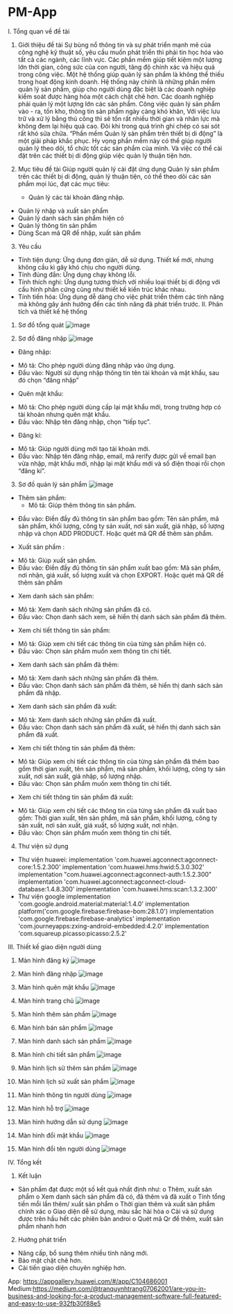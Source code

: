 # PM-App
I. 	 Tổng quan về đề tài
1.	Giới thiệu đề tài
Sự bùng nổ thông tin và sự phát triển mạnh mẽ của công nghệ kỹ thuật số, yêu cầu muốn phát triển thì phải tin học hóa vào tất cả các ngành, các lĩnh vực. Các phần mềm giúp tiết kiệm một lượng lớn thời gian, công sức của con người, tăng độ chính xác và hiệu quả trong công việc. Một hệ thống giúp quản lý sản phẩm là không thể thiếu trong hoạt động kinh doanh. Hệ thống này chính là những phần mềm quản lý sản phẩm, giúp cho người dùng đặc biệt là các doanh nghiệp kiểm soát được hàng hóa một cách chặt chẽ hơn. 
Các doanh nghiệp phải quản lý một lượng lớn các sản phẩm. Công việc quản lý sản phẩm vào - ra, tồn kho, thông tin sản phẩm ngày càng khó khăn, Với việc lưu trữ và xử lý bằng thủ công thì sẽ tốn rất nhiều thời gian và nhân lực mà không đem lại hiệu quả cao. Đôi khi trong quá trình ghi chép có sai sót rất khó sửa chữa.
 “Phần mềm Quản lý sản phẩm trên thiết bị di động” là một giải pháp khắc phục. Hy vọng phần mềm này có thể giúp người quản lý theo dõi, tổ chức tốt các sản phẩm của mình. Và việc có thể cài đặt trên các thiết bị di động giúp việc quản lý thuận tiện hơn.

2.	Mục tiêu đề tài
Giúp người quản lý cài đặt ứng dụng Quản lý sản phẩm trên các thiết bị di động, quản lý thuận tiện, có thể theo dõi các sản phẩm mọi lúc, đạt các mục tiêu:
	- Quản lý các tài khoản đăng nhập.
- Quản lý nhập và xuất sản phẩm 
- Quản lý danh sách sản phẩm hiện có
- Quản lý thông tin sản phẩm
- Dùng Scan mã QR để nhập, xuất sản phẩm
3.	Yêu cầu
- Tính tiện dụng: Ứng dụng đơn giản, dễ sử dụng. Thiết kế mới, nhưng không cầu kì gây khó chịu cho người dùng.
- Tính đúng đắn: Ứng dụng chạy không lỗi.
- Tính thích nghi: Ứng dụng tương thích với nhiều loại thiết bị di động với cấu hình phần cứng cũng như thiết kế kiến trúc khác nhau.
- Tính tiến hóa: Ứng dụng dễ dàng cho việc phát triển thêm các tính năng mà không gây ảnh hưởng đến các tính năng đã phát triển trước.
II.	Phân tích và thiết kế hệ thống
1.	Sơ đồ tổng quát
![image](https://user-images.githubusercontent.com/88828150/210137733-2b9623bf-a295-4a12-84fb-94b1d4de6db4.png)

2.	Sơ đồ đăng nhập
![image](https://user-images.githubusercontent.com/88828150/210137754-09f28519-7b4b-4f8a-b962-1d06b0d5726b.png)

-	Đăng nhập:
+ Mô tả: Cho phép người dùng đăng nhập vào ứng dụng.
+ Đầu vào: Người sử dụng nhập thông tin tên tài khoản và mật khẩu, sau đó chọn “đăng nhập”

-	Quên mật khẩu:
+ Mô tả: Cho phép người dùng cấp lại mật khẩu mới, trong trường hợp có tài khoản nhưng quên mật khẩu.
+ Đầu vào: Nhập tên đăng nhập, chọn “tiếp tục”.

-	Đăng kí:
+ Mô tả: Giúp người dùng mới tạo tài khoản mới.
+ Đầu vào: Nhập tên đăng nhập, email, mã rerify được gửi về email bạn vừa nhập, mật khẩu mới, nhập lại mật khẩu mới và số điện thoại rồi chọn “đăng kí”.

 
3.	Sơ đồ quản lý sản phẩm
![image](https://user-images.githubusercontent.com/88828150/210137772-726b9fdb-033a-42bc-928d-4f872dd4704b.png)

-	 Thêm sản phẩm:
     + Mô tả: Giúp thêm thông tin sản phẩm.
+ Đầu vào: Điền đầy đủ thông tin sản phẩm bao gồm: Tên sản phẩm, mã sản phẩm, khối lượng, công ty sản xuất, nơi sản xuất, giá nhập, số lượng nhập và chọn ADD PRODUCT. Hoặc quét mã QR để thêm sản phẩm.

-	Xuất sản phẩm :
+ Mô tả: Giúp xuất sản phẩm.
+ Đầu vào: Điền đầy đủ thông tin sản phẩm xuất bao gồm: Mã sản phẩm, nơi nhận, giá xuất, số lượng xuất và chọn EXPORT. Hoặc quét mã QR để thêm sản phẩm

-	Xem danh sách sản phẩm:
+ Mô tả: Xem danh sách những sản phẩm đã có.
+ Đầu vào: Chọn danh sách xem, sẽ hiển thị danh sách sản phẩm đã thêm.

-	Xem chi tiết thông tin sản phẩm:
+ Mô tả: Giúp xem chi tiết các thông tin của từng sản phẩm hiện có.
+ Đầu vào: Chọn sản phẩm muốn xem thông tin chi tiết.

-	Xem danh sách sản phẩm đã thêm:
+ Mô tả: Xem danh sách những sản phẩm đã thêm.
+ Đầu vào: Chọn danh sách sản phẩm đã thêm, sẽ hiển thị danh sách sản phẩm đã nhập.

-	Xem danh sách sản phẩm đã xuất:
+ Mô tả: Xem danh sách những sản phẩm đã xuất.
+ Đầu vào: Chọn danh sách sản phẩm đã xuất, sẽ hiển thị danh sách sản phẩm đã xuất. 

-	Xem chi tiết thông tin sản phẩm đã thêm:
+ Mô tả: Giúp xem chi tiết các thông tin của từng sản phẩm đã thêm bao gồm thời gian xuất, tên sản phẩm, mã sản phẩm, khối lượng, công ty sản xuất, nơi sản xuất, giá nhập, số lượng nhập.
+ Đầu vào: Chọn sản phẩm muốn xem thông tin chi tiết.

-	Xem chi tiết thông tin sản phẩm đã xuất:
+ Mô tả: Giúp xem chi tiết các thông tin của từng sản phẩm đã xuất bao gồm: Thời gian xuất, tên sản phẩm, mã sản phẩm, khối lượng, công ty sản xuất, nơi sản xuất, giá xuất, số lượng xuất, nơi nhận.
+ Đầu vào: Chọn sản phẩm muốn xem thông tin chi tiết.

4.	Thư viện sử dụng

-	Thư viện huawei:
implementation 'com.huawei.agconnect:agconnect-core:1.5.2.300' implementation 'com.huawei.hms:hwid:5.3.0.302' 
implementation "com.huawei.agconnect:agconnect-auth:1.5.2.300" implementation 'com.huawei.agconnect:agconnect-cloud-database:1.4.8.300' 
implementation 'com.huawei.hms:scan:1.3.2.300'
-	Thư viện google
implementation 'com.google.android.material:material:1.4.0'
implementation platform('com.google.firebase:firebase-bom:28.1.0')
implementation 'com.google.firebase:firebase-analytics'
implementation 'com.journeyapps:zxing-android-embedded:4.2.0'
implementation 'com.squareup.picasso:picasso:2.5.2'

 
III.	 Thiết kế giao diện người dùng
1.	Màn hình đăng ký
![image](https://user-images.githubusercontent.com/88828150/210137700-c420c2bd-40b2-402c-ace5-c46c77b0616b.png)

2.	Màn hình đăng nhập
![image](https://user-images.githubusercontent.com/88828150/210137779-7f6c9472-c5af-447a-a135-3b3856cd9f6c.png)

3.	Màn hình quên mật khẩu
![image](https://user-images.githubusercontent.com/88828150/210137781-e04e5d47-350a-4687-938f-c3005751df20.png)

4.	Màn hình trang chủ
 ![image](https://user-images.githubusercontent.com/88828150/210137783-ddfce2ba-e25c-45c0-a26b-a35234bbd548.png)

5.	Màn hình thêm sản phẩm
![image](https://user-images.githubusercontent.com/88828150/210137789-3c03220f-66c8-42a0-8610-7a790b141e6d.png)

6.	Màn hình bán sản phẩm
![image](https://user-images.githubusercontent.com/88828150/210137795-02d1a4d9-0cca-4cff-bf4c-fd4efc329806.png)

7.	Màn hình danh sách sản phẩm
![image](https://user-images.githubusercontent.com/88828150/210137805-d1da552d-baa7-48e7-a966-438dc4a7c964.png)

8.	Màn hình chi tiết sản phẩm
![image](https://user-images.githubusercontent.com/88828150/210137812-cc6deb67-716f-4007-9c81-5ceff294d806.png)

9.	Màn hình lịch sử thêm sản phẩm
![image](https://user-images.githubusercontent.com/88828150/210137808-1071c5ae-0145-40c9-85a0-c2c497309ec9.png)

10.	Màn hình lịch sử xuất sản phẩm
![image](https://user-images.githubusercontent.com/88828150/210137825-3513074b-1e7e-4547-8b06-cc3f4ff5d1d3.png)

11.	Màn hình thông tin người dùng
![image](https://user-images.githubusercontent.com/88828150/210137827-5367e308-87d9-448c-ba0e-2e80405ba6ff.png)

12.	Màn hình hỗ trợ
![image](https://user-images.githubusercontent.com/88828150/210137819-70f86422-44a3-4b49-9dc4-b62387b89a2a.png)

13.	Màn hình hướng dẫn sử dụng
![image](https://user-images.githubusercontent.com/88828150/210137836-35602bac-5260-4585-9d91-b260fa9ee443.png)

14.	Màn hình đổi mật khẩu
![image](https://user-images.githubusercontent.com/88828150/210137839-bc7fba76-22fc-48ba-b0ae-f6017d4acec7.png)

15.	Màn hình đổi tên người dùng
![image](https://user-images.githubusercontent.com/88828150/210137923-36af3286-e486-44fb-b30b-ad5380ca3723.png)


IV.	Tổng kết
1.	Kết luận
-	Sản phẩm đạt được một số kết quả nhất định như:
o	Thêm, xuất sản phẩm
o	Xem danh sách sản phẩm đã có, đã thêm và đã xuất
o	Tính tổng tiền mỗi lần thêm/ xuất sản phẩm
o	Thời gian thêm và xuất sản phẩm chính xác
o	Giao diện dễ sử dụng, màu sắc hài hòa
o	Cài và sử dụng được trên hầu hết các phiên bản androi
o	Quét mã Qr để thêm, xuất sản phẩm nhanh hơn
2.	Hướng phát triển
- Nâng cấp, bổ sung thêm nhiều tính năng mới.
- Bảo mật chặt chẽ hơn.
- Cải tiến giao diện chuyên nghiệp hơn.

App: https://appgallery.huawei.com/#/app/C104686001
Medium:https://medium.com/@tranquynhtrang07062001/are-you-in-business-and-looking-for-a-product-management-software-full-featured-and-easy-to-use-932fb30f88e5
